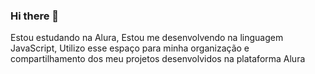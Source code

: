 ### Hi there 👋

Estou estudando na Alura, 
Estou me desenvolvendo na linguagem JavaScript, 
Utilizo esse espaço para minha organização e compartilhamento dos meu projetos desenvolvidos na plataforma Alura

<!--
**Feggz/Feggz** is a ✨ _special_ ✨ repository because its `README.md` (this file) appears on your GitHub profile.


 ![https://i.gifer.com/8ChQ.gif](link)

